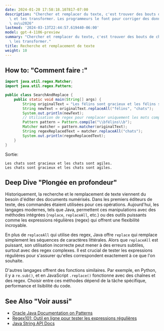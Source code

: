 ```yaml
---
date: 2024-01-20 17:58:18.107817-07:00
description: "Chercher et remplacer du texte, c'est trouver des bouts de cha\xEEnes\
  \ et les transformer. Les programmeurs le font pour corriger des donn\xE9es, formater\
  \ ou\u2026"
lastmod: '2024-03-13T22:44:57.619440-06:00'
model: gpt-4-1106-preview
summary: "Chercher et remplacer du texte, c'est trouver des bouts de cha\xEEnes et\
  \ les transformer."
title: Recherche et remplacement de texte
weight: 10
---
```


## How to: "Comment faire :"
```java
import java.util.regex.Matcher;
import java.util.regex.Pattern;

public class SearchAndReplace {
    public static void main(String[] args) {
        String originalText = "Les félins sont gracieux et les félins sont agiles.";
        String newText = originalText.replaceAll("félins", "chats");
        System.out.println(newText);
        // Utilisation de regex pour remplacer uniquement les mots complets
        Pattern pattern = Pattern.compile("\\bfélins\\b");
        Matcher matcher = pattern.matcher(originalText);
        String regexReplacedText = matcher.replaceAll("chats");
        System.out.println(regexReplacedText);
    }
}
```
Sortie:
```
Les chats sont gracieux et les chats sont agiles.
Les chats sont gracieux et les chats sont agiles.
```

## Deep Dive "Plongée en profondeur"
Historiquement, la recherche et le remplacement de texte viennent du besoin d'éditer des documents numérisés. Dans les premiers éditeurs de texte, des commandes étaient utilisées pour ces opérations. Aujourd'hui, les langages modernes, tels que Java, permettent ces manipulations avec des méthodes intégrées (`replace`, `replaceAll`, etc.) ou des outils puissants comme les expressions régulières (regex) qui offrent une flexibilité incroyable.

En plus de `replaceAll` qui utilise des regex, Java offre `replace` qui remplace simplement les séquences de caractères littérales. Alors que `replaceAll` est puissant, son utilisation incorrecte peut mener à des erreurs subtiles, surtout avec des regex complexes. Il est crucial de tester les expressions régulières pour s'assurer qu'elles correspondent exactement à ce que l'on souhaite.

D'autres langages offrent des fonctions similaires. Par exemple, en Python, il y a `re.sub()`, et en JavaScript `.replace()` fonctionne avec des chaînes et des regex. Choisir entre ces méthodes dépend de la tâche spécifique, performance et lisibilité du code.

## See Also "Voir aussi"
- [Oracle Java Documentation on Patterns](https://docs.oracle.com/javase/8/docs/api/java/util/regex/Pattern.html)
- [Regex101: Outil en ligne pour tester les expressions régulières](https://regex101.com/)
- [Java String API Docs](https://docs.oracle.com/en/java/javase/17/docs/api/java.base/java/lang/String.html)
